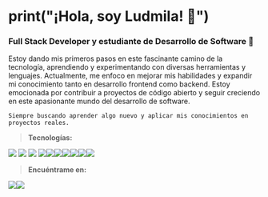 # print("¡Hola, soy Ludmila! 👋")
### Full Stack Developer y estudiante de Desarrollo de Software :rocket:

Estoy dando mis primeros pasos en este fascinante camino de la tecnología, aprendiendo y experimentando con diversas herramientas y lenguajes. Actualmente, me enfoco en mejorar mis habilidades y expandir mi conocimiento tanto en desarrollo frontend como backend. Estoy emocionada por contribuir a proyectos de código abierto y seguir creciendo en este apasionante mundo del desarrollo de software.

    Siempre buscando aprender algo nuevo y aplicar mis conocimientos en proyectos reales.

> **Tecnologías:**

<img src="https://img.icons8.com/?size=40&id=13441&format=png&color=000000"> <img src="https://img.icons8.com/?size=40&id=20909&format=png&color=000000"> <img src="https://img.icons8.com/?size=40&id=7gdY5qNXaKC0&format=png&color=000000"> <img src="https://img.icons8.com/?size=40&id=108784&format=png&color=000000"><img src="https://img.icons8.com/?size=40&id=25Sjy8fKExYA&format=png&color=000000"><img src="https://img.icons8.com/?size=40&id=7OeaNeAvXZYa&format=png&color=000000"><img src="https://img.icons8.com/?size=40&id=LPmcJ9e0FU7K&format=png&color=000000"><img src="https://img.icons8.com/?size=40&id=20906&format=png&color=000000"><img src="https://img.icons8.com/?size=40&id=zfHRZ6i1Wg0U&format=png&color=000000"><img src="https://img.icons8.com/?size=40&id=54087&format=png&color=000000">

> **Encuéntrame en:**

<a href="https://www.linkedin.com/in/ludmila-mansilla-1b3198221/" target="blank"><img align="center" src="https://img.icons8.com/?size=30&id=13930&format=png&color=000000"/></a><a href="https://gmail.com/ludmilamansilladev@gmail.com" target="blank"><img align="center" src="https://img.icons8.com/?size=28&id=53388&format=png&color=FFFFFF"/></a>

